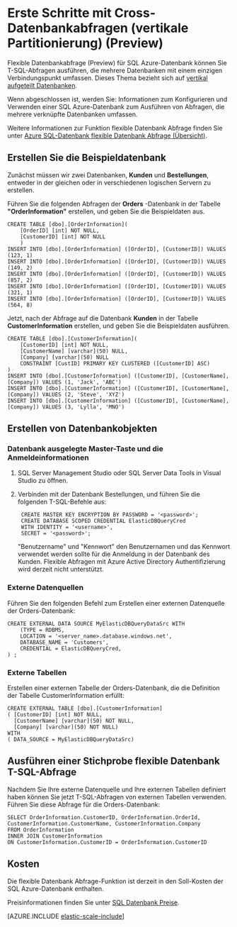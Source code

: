 <properties
    pageTitle="Erste Schritte mit Kreuz-Datenbankabfragen (vertikale Partitionierung) | Microsoft Azure"   
    description="So verwenden Sie flexible Datenbankabfrage mit vertikal aufgeteilt Datenbanken"
    services="sql-database"
    documentationCenter=""  
    manager="jhubbard"
    authors="torsteng"/>

<tags
    ms.service="sql-database"
    ms.workload="sql-database"
    ms.tgt_pltfrm="na"
    ms.devlang="na"
    ms.topic="article"
    ms.date="05/23/2016"
    ms.author="torsteng" />

# <a name="get-started-with-cross-database-queries-vertical-partitioning-preview"></a>Erste Schritte mit Cross-Datenbankabfragen (vertikale Partitionierung) (Preview)

Flexible Datenbankabfrage (Preview) für SQL Azure-Datenbank können Sie T-SQL-Abfragen ausführen, die mehrere Datenbanken mit einem einzigen Verbindungspunkt umfassen. Dieses Thema bezieht sich auf [vertikal aufgeteilt Datenbanken](sql-database-elastic-query-vertical-partitioning.md).  

Wenn abgeschlossen ist, werden Sie: Informationen zum Konfigurieren und Verwenden einer SQL Azure-Datenbank zum Ausführen von Abfragen, die mehrere verknüpfte Datenbanken umfassen. 

Weitere Informationen zur Funktion flexible Datenbank Abfrage finden Sie unter [Azure SQL-Datenbank flexible Datenbank Abfrage (Übersicht)](sql-database-elastic-query-overview.md). 

## <a name="create-the-sample-databases"></a>Erstellen Sie die Beispieldatenbank

Zunächst müssen wir zwei Datenbanken, **Kunden** und **Bestellungen**, entweder in der gleichen oder in verschiedenen logischen Servern zu erstellen.   

Führen Sie die folgenden Abfragen der **Orders** -Datenbank in der Tabelle **"OrderInformation"** erstellen, und geben Sie die Beispieldaten aus. 

    CREATE TABLE [dbo].[OrderInformation]( 
        [OrderID] [int] NOT NULL, 
        [CustomerID] [int] NOT NULL 
        ) 
    INSERT INTO [dbo].[OrderInformation] ([OrderID], [CustomerID]) VALUES (123, 1) 
    INSERT INTO [dbo].[OrderInformation] ([OrderID], [CustomerID]) VALUES (149, 2) 
    INSERT INTO [dbo].[OrderInformation] ([OrderID], [CustomerID]) VALUES (857, 2) 
    INSERT INTO [dbo].[OrderInformation] ([OrderID], [CustomerID]) VALUES (321, 1) 
    INSERT INTO [dbo].[OrderInformation] ([OrderID], [CustomerID]) VALUES (564, 8) 

Jetzt, nach der Abfrage auf die Datenbank **Kunden** in der Tabelle **CustomerInformation** erstellen, und geben Sie die Beispieldaten ausführen. 

    CREATE TABLE [dbo].[CustomerInformation]( 
        [CustomerID] [int] NOT NULL, 
        [CustomerName] [varchar](50) NULL, 
        [Company] [varchar](50) NULL 
        CONSTRAINT [CustID] PRIMARY KEY CLUSTERED ([CustomerID] ASC) 
    ) 
    INSERT INTO [dbo].[CustomerInformation] ([CustomerID], [CustomerName], [Company]) VALUES (1, 'Jack', 'ABC') 
    INSERT INTO [dbo].[CustomerInformation] ([CustomerID], [CustomerName], [Company]) VALUES (2, 'Steve', 'XYZ') 
    INSERT INTO [dbo].[CustomerInformation] ([CustomerID], [CustomerName], [Company]) VALUES (3, 'Lylla', 'MNO') 

## <a name="create-database-objects"></a>Erstellen von Datenbankobjekten
### <a name="database-scoped-master-key-and-credentials"></a>Datenbank ausgelegte Master-Taste und die Anmeldeinformationen

1. SQL Server Management Studio oder SQL Server Data Tools in Visual Studio zu öffnen.
2. Verbinden mit der Datenbank Bestellungen, und führen Sie die folgenden T-SQL-Befehle aus:

        CREATE MASTER KEY ENCRYPTION BY PASSWORD = '<password>'; 
        CREATE DATABASE SCOPED CREDENTIAL ElasticDBQueryCred 
        WITH IDENTITY = '<username>', 
        SECRET = '<password>';  

    "Benutzername" und "Kennwort" den Benutzernamen und das Kennwort verwendet werden sollte für die Anmeldung in der Datenbank des Kunden.
    Flexible Abfragen mit Azure Active Directory Authentifizierung wird derzeit nicht unterstützt.

### <a name="external-data-sources"></a>Externe Datenquellen
Führen Sie den folgenden Befehl zum Erstellen einer externen Datenquelle der Orders-Datenbank: 

    CREATE EXTERNAL DATA SOURCE MyElasticDBQueryDataSrc WITH 
        (TYPE = RDBMS, 
        LOCATION = '<server_name>.database.windows.net', 
        DATABASE_NAME = 'Customers', 
        CREDENTIAL = ElasticDBQueryCred, 
    ) ;

### <a name="external-tables"></a>Externe Tabellen
Erstellen einer externen Tabelle der Orders-Datenbank, die die Definition der Tabelle CustomerInformation erfüllt:

    CREATE EXTERNAL TABLE [dbo].[CustomerInformation] 
    ( [CustomerID] [int] NOT NULL, 
      [CustomerName] [varchar](50) NOT NULL, 
      [Company] [varchar](50) NOT NULL) 
    WITH 
    ( DATA_SOURCE = MyElasticDBQueryDataSrc) 

## <a name="execute-a-sample-elastic-database-t-sql-query"></a>Ausführen einer Stichprobe flexible Datenbank T-SQL-Abfrage

Nachdem Sie Ihre externe Datenquelle und Ihre externen Tabellen definiert haben können Sie jetzt T-SQL-Abfragen von externen Tabellen verwenden. Führen Sie diese Abfrage für die Orders-Datenbank: 

    SELECT OrderInformation.CustomerID, OrderInformation.OrderId, CustomerInformation.CustomerName, CustomerInformation.Company 
    FROM OrderInformation 
    INNER JOIN CustomerInformation 
    ON CustomerInformation.CustomerID = OrderInformation.CustomerID 

## <a name="cost"></a>Kosten

Die flexible Datenbank Abfrage-Funktion ist derzeit in den Soll-Kosten der SQL Azure-Datenbank enthalten.  

Preisinformationen finden Sie unter [SQL Datenbank Preise](/pricing/details/sql-database). 


[AZURE.INCLUDE [elastic-scale-include](../../includes/elastic-scale-include.md)]

<!--Image references-->

<!--anchors-->
